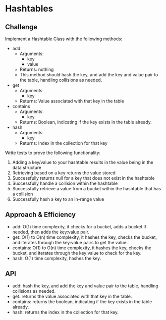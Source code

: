 # Hashtables
<!-- Short summary or background information -->

## Challenge

Implement a Hashtable Class with the following methods:

- add
  - Arguments:
    - key
    - value
  - Returns: nothing
  - This method should hash the key, and add the key and value pair to the table, handling collisions as needed.
- get
  - Arguments:
    - key
  - Returns: Value associated with that key in the table
- contains
  - Arguments:
    - key
  - Returns: Boolean, indicating if the key exists in the table already.
- hash
  - Arguments:
    - key
  - Returns: Index in the collection for that key

Write tests to prove the following functionality:

1. Adding a key/value to your hashtable results in the value being in the data structure
2. Retrieving based on a key returns the value stored
3. Successfully returns null for a key that does not exist in the hashtable
4. Successfully handle a collision within the hashtable
5. Successfully retrieve a value from a bucket within the hashtable that has a collision
6. Successfully hash a key to an in-range value

## Approach & Efficiency

- add: O(1) time complexity, it checks for a bucket, adds a bucket if needed, then adds the key:value pair.
- get: O(1) to O(n) time complexity, it hashes the key, checks the bucket, and iterates through the key:value pairs to get the value.
- contains: O(1) to O(n) time complexity, it hashes the key, checks the bucket, and iterates through the key:value to check for the key.
- hash: O(1) time complexity, hashes the key.

## API

- add: hash the key, and add the key and value pair to the table, handling collisions as needed.
- get: returns the value associated with that key in the table.
- contains: returns the boolean, indicating if the key exists in the table already.
- hash: returns the index in the collection for that key.
